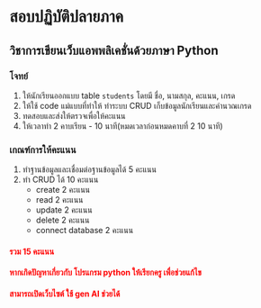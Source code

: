 # สอบปฏิบัติปลายภาค

## วิชาการเขียนเว็บแอพพลิเคชั่นด้วยภาษา Python

### โจทย์

1. ให้นักเรียนออกแบบ table `students` โดยมี ชื่อ, นามสกุล, คะแนน, เกรด
2. ให้ใช้ code แม่แบบที่ทำให้ ทำระบบ CRUD เก็บข้อมูลนักเรียนและคำนวณเกรด
3. ทดสอบและส่งให้ตรวจเพื่อให้คะแนน
4. ให้เวลาทำ 2 คาบเรียน - 10 นาที(หมดเวลาก่อนหมดคาบที่ 2 10 นาที) 

### เกณฑ์การให้คะแนน
1. ทำฐานข้อมูลและเชื่อมต่อฐานข้อมูลได้ 5 คะแนน
2. ทำ CRUD ได้ 10 คะแนน
   - create 2 คะแนน
   - read 2 คะแนน
   - update 2 คะแนน
   - delete 2 คะแนน
   - connect database 2 คะแนน
####  <span style="color:red;"> รวม 15 คะแนน </span>

#### <span style="color:red;"> หากเกิดปัญหาเกี่ยวกับ โปรแกรม python ให้เรียกครู เพื่อช่วยแก้ไข </span>
#### <span style="color:red;"> สามารถเปิดเว็บไซต์ ใช้ gen AI ช่วยได้ </span>
